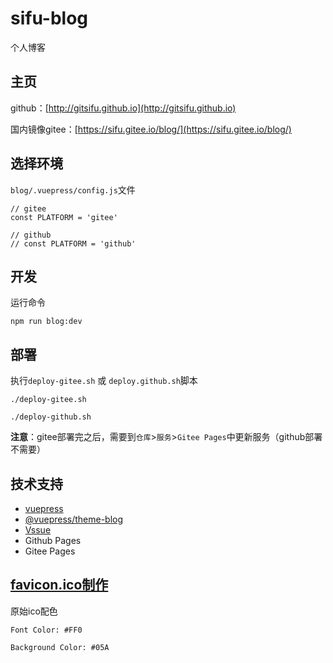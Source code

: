 # sifu-blog

个人博客

## 主页
github：[http://gitsifu.github.io](http://gitsifu.github.io)

国内镜像gitee：[https://sifu.gitee.io/blog/](https://sifu.gitee.io/blog/)

## 选择环境
`blog/.vuepress/config.js`文件
```
// gitee
const PLATFORM = 'gitee'

// github
// const PLATFORM = 'github'
```

## 开发

运行命令
```
npm run blog:dev
```

## 部署

执行`deploy-gitee.sh` 或 `deploy.github.sh`脚本
```
./deploy-gitee.sh

./deploy-github.sh
```

**注意**：gitee部署完之后，需要到`仓库`>`服务`>`Gitee Pages`中更新服务（github部署不需要）

## 技术支持

- [vuepress](https://www.vuepress.cn/)
- [@vuepress/theme-blog](https://vuepress-theme-blog.ulivz.com/)
- [Vssue](https://vssue.js.org/zh/)
- Github Pages
- Gitee Pages

## [favicon.ico制作](https://favicon.io/favicon-generator/)

原始ico配色
```
Font Color: #FF0
   
Background Color: #05A
```
